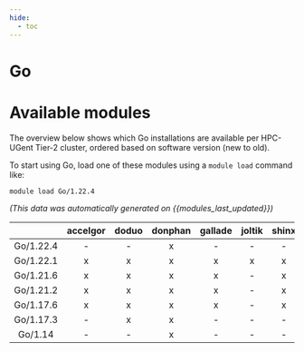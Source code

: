 ```yaml
---
hide:
  - toc
---
```


Go
==

# Available modules


The overview below shows which Go installations are available per HPC-UGent Tier-2 cluster, ordered based on software version (new to old).

To start using Go, load one of these modules using a `module load` command like:

```shell
module load Go/1.22.4
```

*(This data was automatically generated on {{modules_last_updated}})*  

| |accelgor|doduo|donphan|gallade|joltik|shinx|skitty|
| :---: | :---: | :---: | :---: | :---: | :---: | :---: | :---: |
|Go/1.22.4|-|-|x|-|-|-|-|
|Go/1.22.1|x|x|x|x|x|x|x|
|Go/1.21.6|x|x|x|x|-|x|x|
|Go/1.21.2|x|x|x|x|-|x|x|
|Go/1.17.6|x|x|x|x|-|x|x|
|Go/1.17.3|-|x|x|-|-|-|-|
|Go/1.14|-|-|x|-|-|-|-|
